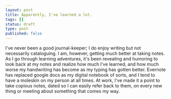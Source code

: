 ```yaml
---
layout: post
title: Apparently, I've learned a lot.
tags: []
status: draft
type: post
published: false
---
```

I've never been a good journal-keeper; I do enjoy writing but not necessarily cataloguing. I am, however, getting much better at taking notes. As I go through learning adventures, it's been revealing and humoring to look back at my notes and realize how much I've learned, and how much worse my handwriting has become as my typing has gotten better. Evernote has replaced google docs as my digital notebook of sorts, and I tend to have a moleskin on my person at all times. At work, I've made it a point to take copious notes, dated so I can easily refer back to them, on every new thing or meeting about something that comes my way.
